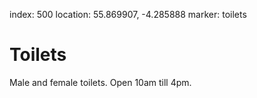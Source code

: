 index: 500
location: 55.869907, -4.285888
marker: toilets

# Toilets

Male and female toilets.  Open 10am till 4pm.
